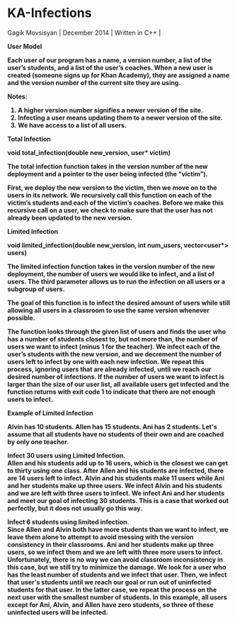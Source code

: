 KA-Infections
=============
Gagik Movsisyan   |
December 2014   |
Written in C++  |

<b>User Model<b>

Each user of our program has a name, a version number, a list of the user’s students, and a list of the user’s coaches. When a new user is created (someone signs up for Khan Academy), they are assigned a name and the version number of the current site they are using.

Notes:

1.	A higher version number signifies a newer version of the site. 
2.  Infecting a user means updating them to a newer version of the site.
3.	We have access to a list of all users.

<b>Total Infection<b>

void total_infection(double new_version, user* victim)

The total infection function takes in the version number of the new deployment and a pointer to the user being infected (the “victim”).

First, we deploy the new version to the victim, then we move on to the users in its network. We recursively call this function on each of the victim’s students and each of the victim’s coaches. Before we make this recursive call on a user, we check to make sure that the user has not already been updated to the new version. 


<b>Limited Infection<b>

void limited_infection(double new_version, int num_users, vector<user*> users)

The limited infection function takes in the version number of the new deployment, the number of users we would like to infect, and a list of users. The third parameter allows us to run the infection on all users or a subgroup of users.

The goal of this function is to infect the desired amount of users while still allowing all users in a classroom to use the same version whenever possible.

The function looks through the given list of users and finds the user who has a number of students closest to, but not more than, the number of users we want to infect (minus 1 for the teacher). We infect each of the user’s students with the new version, and we decrement the number of users left to infect by one with each new infection. We repeat this process, ignoring users that are already infected, until we reach our desired number of infections.  If the number of users we want to infect is larger than the size of our user list, all available users get infected and the function returns with exit code 1 to indicate that there are not enough users to infect.


<b>Example of Limited Infection

Alvin has 10 students. Allen has 15 students. Ani has 2 students.  Let's assume that all students have no students of their own and are coached by only one teacher.

Infect 30 users using Limited Infection.<br>
Allen and his students add up to 16 users, which is the closest we can get to thirty using one class. After Allen and his students are infected, there are 14 users left to infect. Alvin and his students make 11 users while Ani and her students make up three users. We infect Alvin and his students and we are left with three users to infect. We infect Ani and her students and meet our goal of infecting 30 students. This is a case that worked out perfectly, but it does not usually go this way.

<italics>Infect 6 students using limited infection.</italics><br>
Since Allen and Alvin both have more students than we want to infect, we leave them alone to attempt to avoid messing with the version consistency in their classrooms. Ani and her students make up three users, so we infect them and we are left with three more users to infect. Unfortunately, there is no way we can avoid classroom inconsistency in this case, but we still try to minimize the damage. We look for a user who has the least number of students and we infect that user. Then, we infect that user's students until we reach our goal or run out of uninfected students for that user. In the latter case, we repeat the process on the next user with the smallest number of students. In this example, all users except for Ani, Alvin, and Allen have zero students, so three of these uninfected users will be infected.



